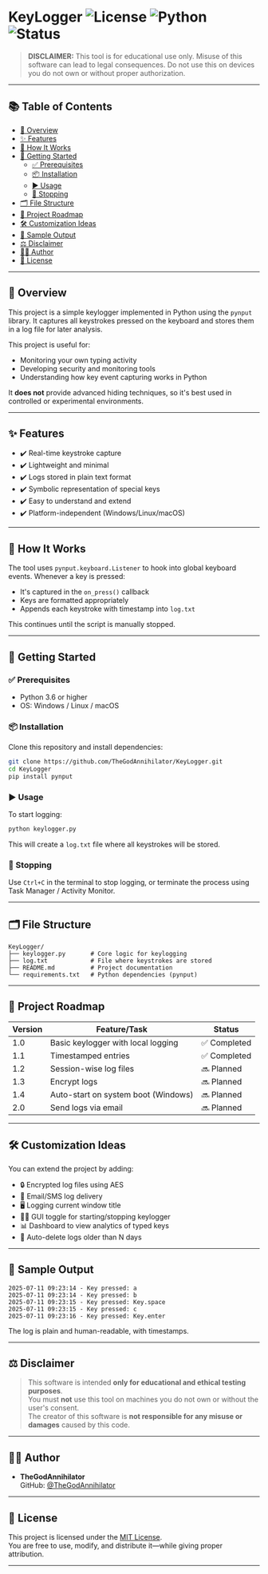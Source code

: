 # KeyLogger ![License](https://img.shields.io/badge/license-MIT-blue.svg) ![Python](https://img.shields.io/badge/python-3.6%2B-brightgreen) ![Status](https://img.shields.io/badge/status-active-success)

> **DISCLAIMER:** This tool is for educational use only. Misuse of this software can lead to legal consequences. Do not use this on devices you do not own or without proper authorization.

---

## 📚 Table of Contents

- [📌 Overview](#-overview)
- [✨ Features](#-features)
- [🧠 How It Works](#-how-it-works)
- [🚀 Getting Started](#-getting-started)
  - [✅ Prerequisites](#-prerequisites)
  - [📦 Installation](#-installation)
  - [▶️ Usage](#️-usage)
  - [🛑 Stopping](#-stopping)
- [🗂️ File Structure](#️-file-structure)
- [🧩 Project Roadmap](#-project-roadmap)
- [🛠️ Customization Ideas](#️-customization-ideas)
- [🧪 Sample Output](#-sample-output)
- [⚖️ Disclaimer](#️-disclaimer)
- [👨‍💻 Author](#-author)
- [📄 License](#-license)

---

## 📌 Overview

This project is a simple keylogger implemented in Python using the `pynput` library. It captures all keystrokes pressed on the keyboard and stores them in a log file for later analysis. 

This project is useful for:
- Monitoring your own typing activity
- Developing security and monitoring tools
- Understanding how key event capturing works in Python

It **does not** provide advanced hiding techniques, so it's best used in controlled or experimental environments.

---

## ✨ Features

- ✔️ Real-time keystroke capture
- ✔️ Lightweight and minimal
- ✔️ Logs stored in plain text format
- ✔️ Symbolic representation of special keys
- ✔️ Easy to understand and extend
- ✔️ Platform-independent (Windows/Linux/macOS)

---

## 🧠 How It Works

The tool uses `pynput.keyboard.Listener` to hook into global keyboard events. Whenever a key is pressed:
- It's captured in the `on_press()` callback
- Keys are formatted appropriately
- Appends each keystroke with timestamp into `log.txt`

This continues until the script is manually stopped.

---

## 🚀 Getting Started

### ✅ Prerequisites

- Python 3.6 or higher
- OS: Windows / Linux / macOS

### 📦 Installation

Clone this repository and install dependencies:

```bash
git clone https://github.com/TheGodAnnihilator/KeyLogger.git
cd KeyLogger
pip install pynput
```

### ▶️ Usage

To start logging:

```bash
python keylogger.py
```

This will create a `log.txt` file where all keystrokes will be stored.

### 🛑 Stopping

Use `Ctrl+C` in the terminal to stop logging, or terminate the process using Task Manager / Activity Monitor.

---

## 🗂️ File Structure

```
KeyLogger/
├── keylogger.py       # Core logic for keylogging
├── log.txt            # File where keystrokes are stored
├── README.md          # Project documentation
└── requirements.txt   # Python dependencies (pynput)
```

---

## 🧩 Project Roadmap

| Version | Feature/Task                            | Status       |
|---------|------------------------------------------|--------------|
| 1.0     | Basic keylogger with local logging       | ✅ Completed |
| 1.1     | Timestamped entries                      | ✅ Completed |
| 1.2     | Session-wise log files                   | 🔜 Planned   |
| 1.3     | Encrypt logs                             | 🔜 Planned   |
| 1.4     | Auto-start on system boot (Windows)      | 🔜 Planned   |
| 2.0     | Send logs via email                      | 🔜 Planned   |

---

## 🛠️ Customization Ideas

You can extend the project by adding:
- 🔒 Encrypted log files using AES
- 📩 Email/SMS log delivery
- 🖥️ Logging current window title
- 🧑‍💻 GUI toggle for starting/stopping keylogger
- 📊 Dashboard to view analytics of typed keys
- 🧹 Auto-delete logs older than N days

---

## 🧪 Sample Output

```
2025-07-11 09:23:14 - Key pressed: a
2025-07-11 09:23:14 - Key pressed: b
2025-07-11 09:23:15 - Key pressed: Key.space
2025-07-11 09:23:15 - Key pressed: c
2025-07-11 09:23:16 - Key pressed: Key.enter
```

The log is plain and human-readable, with timestamps.

---

## ⚖️ Disclaimer

> This software is intended **only for educational and ethical testing purposes**.  
> You must **not** use this tool on machines you do not own or without the user's consent.  
> The creator of this software is **not responsible for any misuse or damages** caused by this code.

---

## 👨‍💻 Author

- **TheGodAnnihilator**  
GitHub: [@TheGodAnnihilator](https://github.com/TheGodAnnihilator)

---

## 📄 License

This project is licensed under the [MIT License](LICENSE).  
You are free to use, modify, and distribute it—while giving proper attribution.

---
